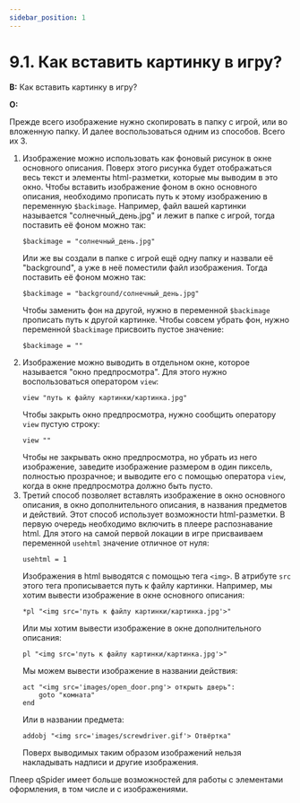 ```yaml
---
sidebar_position: 1
---
```


# 9.1. Как вставить картинку в игру?
<!-- [:faq_09_01] -->
**В:** Как вставить картинку в игру?

**О:**

Прежде всего изображение нужно скопировать в папку с игрой, или во вложенную папку. И далее воспользоваться одним из способов. Всего их 3.

1. Изображение можно использовать как фоновый рисунок в окне основного описания. Поверх этого рисунка будет отображаться весь текст и элементы html-разметки, которые мы выводим в это окно. Чтобы вставить изображение фоном в окно основного описания, необходимо прописать путь к этому изображению в переменную `$backimage`.
	Например, файл вашей картинки называется "солнечный_день.jpg" и лежит в папке с игрой, тогда поставить её фоном можно так:
	```qsp
	$backimage = "солнечный_день.jpg"
	```
	Или же вы создали в папке с игрой ещё одну папку и назвали её "background", а уже в неё поместили файл изображения. Тогда поставить её фоном можно так:
	```qsp
	$backimage = "background/солнечный_день.jpg"
	```
	Чтобы заменить фон на другой, нужно в переменной `$backimage` прописать путь к другой картинке.
	Чтобы совсем убрать фон, нужно переменной `$backimage` присвоить пустое значение:
	```qsp
	$backimage = ""
	```
2. Изображение можно выводить в отдельном окне, которое называется "окно предпросмотра". Для этого нужно воспользоваться оператором `view`:
	```qsp
	view "путь к файлу картинки/картинка.jpg"
	```
	Чтобы закрыть окно предпросмотра, нужно сообщить оператору `view` пустую строку:
	```qsp
	view ""
	```
	Чтобы не закрывать окно предпросмотра, но убрать из него изображение, заведите изображение размером в один пиксель, полностью прозрачное; и выводите его с помощью оператора `view`, когда в окне предпросмотра должно быть пусто.
3. Третий способ позволяет вставлять изображение в окно основного описания, в окно дополнительного описания, в названия предметов и действий. Этот способ использует возможности html-разметки.
	В первую очередь необходимо включить в плеере распознавание html. Для этого на самой первой локации в игре присваиваем переменной `usehtml` значение отличное от нуля:
	```qsp
	usehtml = 1
	```
	Изображения в html выводятся с помощью тега `<img>`. В атрибуте `src` этого тега прописывается путь к файлу картинки.
	Например, мы хотим вывести изображение в окне основного описания:
	```qsp
	*pl "<img src='путь к файлу картинки/картинка.jpg'>"
	```
	Или мы хотим вывести изображение в окне дополнительного описания:
	```qsp
	pl "<img src='путь к файлу картинки/картинка.jpg'>"
	```
	Мы можем вывести изображение в названии действия:
	```qsp
	act "<img src='images/open_door.png'> открыть дверь":
		goto "комната"
	end
	```
	Или в названии предмета:
	```qsp
	addobj "<img src='images/screwdriver.gif'> Отвёртка"
	```
	Поверх выводимых таким образом изображений нельзя накладывать надписи и другие изображения.

Плеер qSpider имеет больше возможностей для работы с элементами оформления, в том числе и с изображениями.
